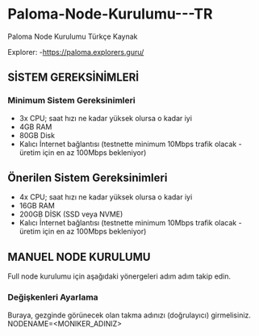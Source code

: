 # Paloma-Node-Kurulumu---TR
Paloma Node Kurulumu Türkçe Kaynak

Explorer:
-https://paloma.explorers.guru/

## SİSTEM GEREKSİNİMLERİ
### Minimum Sistem Gereksinimleri
- 3x CPU; saat hızı ne kadar yüksek olursa o kadar iyi
- 4GB RAM
- 80GB Disk
- Kalıcı İnternet bağlantısı (testnette minimum 10Mbps trafik olacak - üretim için en az 100Mbps bekleniyor)

## Önerilen Sistem Gereksinimleri
- 4x CPU; saat hızı ne kadar yüksek olursa o kadar iyi
- 16GB RAM
- 200GB DİSK (SSD veya NVME)
- Kalıcı İnternet bağlantısı (testnette minimum 10Mbps trafik olacak - üretim için en az 100Mbps bekleniyor)

## MANUEL NODE KURULUMU
Full node kurulumu için aşağıdaki yönergeleri adım adım takip edin.

### Değişkenleri Ayarlama
Buraya, gezginde görünecek olan takma adınızı (doğrulayıcı) girmelisiniz.
NODENAME=<MONIKER_ADINIZ>
```





